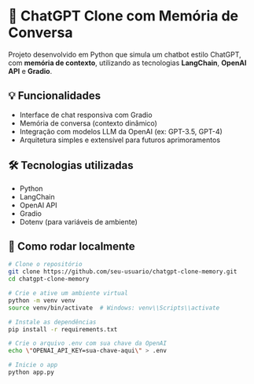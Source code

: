 # 🤖 ChatGPT Clone com Memória de Conversa

Projeto desenvolvido em Python que simula um chatbot estilo ChatGPT, com **memória de contexto**, utilizando as tecnologias **LangChain**, **OpenAI API** e **Gradio**.

## 💡 Funcionalidades

- Interface de chat responsiva com Gradio
- Memória de conversa (contexto dinâmico)
- Integração com modelos LLM da OpenAI (ex: GPT-3.5, GPT-4)
- Arquitetura simples e extensível para futuros aprimoramentos

## 🛠️ Tecnologias utilizadas

- Python
- LangChain
- OpenAI API
- Gradio
- Dotenv (para variáveis de ambiente)

## 🚀 Como rodar localmente

```bash
# Clone o repositório
git clone https://github.com/seu-usuario/chatgpt-clone-memory.git
cd chatgpt-clone-memory

# Crie e ative um ambiente virtual
python -m venv venv
source venv/bin/activate  # Windows: venv\\Scripts\\activate

# Instale as dependências
pip install -r requirements.txt

# Crie o arquivo .env com sua chave da OpenAI
echo \"OPENAI_API_KEY=sua-chave-aqui\" > .env

# Inicie o app
python app.py

